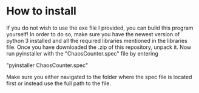 # How to install
If you do not wish to use the exe file I provided, you can build this program yourself! 
In order to do so, make sure you have the newest version of python 3 installed and all the required libraries mentioned in the libraries file.
Once you have downloaded the .zip of this repository, unpack it. Now run pyinstaller with the "ChaosCounter.spec" file by entering 

"pyinstaller ChaosCounter.spec"

Make sure you either navigated to the folder where the spec file is located first or instead use the full path to the file.
